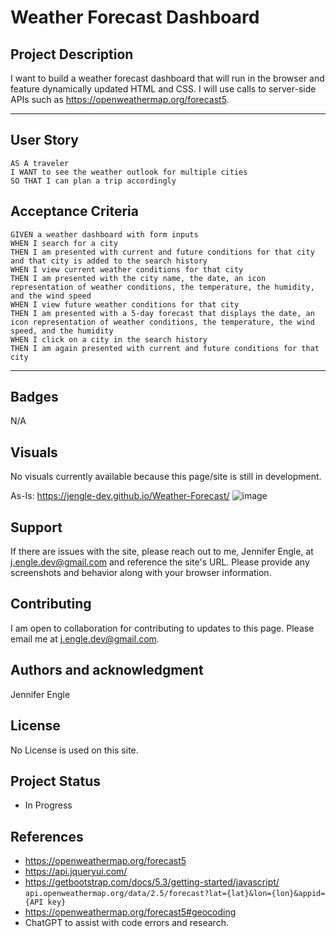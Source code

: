 # Weather Forecast Dashboard

## Project Description

I want to build a weather forecast dashboard that will run in the browser and feature dynamically updated HTML and CSS. I will use calls to server-side APIs such as https://openweathermap.org/forecast5.  

----
## User Story

```
AS A traveler
I WANT to see the weather outlook for multiple cities
SO THAT I can plan a trip accordingly
```

## Acceptance Criteria

```
GIVEN a weather dashboard with form inputs
WHEN I search for a city
THEN I am presented with current and future conditions for that city and that city is added to the search history
WHEN I view current weather conditions for that city
THEN I am presented with the city name, the date, an icon representation of weather conditions, the temperature, the humidity, and the wind speed
WHEN I view future weather conditions for that city
THEN I am presented with a 5-day forecast that displays the date, an icon representation of weather conditions, the temperature, the wind speed, and the humidity
WHEN I click on a city in the search history
THEN I am again presented with current and future conditions for that city
```
----
## Badges
N/A

## Visuals

No visuals currently available because this page/site is still in development. 

As-Is:
https://jengle-dev.github.io/Weather-Forecast/
![image](https://user-images.githubusercontent.com/117794203/214689889-6c499393-8372-4c15-ac3f-b1ab4cfe8f20.png)

## Support
If there are issues with the site, please reach out to me, Jennifer Engle, at j.engle.dev@gmail.com and reference the site's URL. Please provide any screenshots and behavior along with your browser information.


## Contributing
I am open to collaboration for contributing to updates to this page. Please email me at j.engle.dev@gmail.com.

## Authors and acknowledgment
Jennifer Engle

## License
No License is used on this site.

## Project Status
- In Progress

## References
* https://openweathermap.org/forecast5
* https://api.jqueryui.com/
* https://getbootstrap.com/docs/5.3/getting-started/javascript/
`api.openweathermap.org/data/2.5/forecast?lat={lat}&lon={lon}&appid={API key}`
* https://openweathermap.org/forecast5#geocoding 
* ChatGPT to assist with code errors and research.


